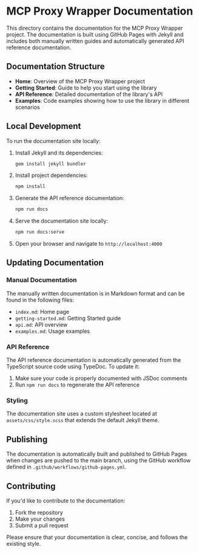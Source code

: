 # MCP Proxy Wrapper Documentation

This directory contains the documentation for the MCP Proxy Wrapper project. The documentation is built using GitHub Pages with Jekyll and includes both manually written guides and automatically generated API reference documentation.

## Documentation Structure

- **Home**: Overview of the MCP Proxy Wrapper project
- **Getting Started**: Guide to help you start using the library
- **API Reference**: Detailed documentation of the library's API
- **Examples**: Code examples showing how to use the library in different scenarios

## Local Development

To run the documentation site locally:

1. Install Jekyll and its dependencies:
   ```bash
   gem install jekyll bundler
   ```

2. Install project dependencies:
   ```bash
   npm install
   ```

3. Generate the API reference documentation:
   ```bash
   npm run docs
   ```

4. Serve the documentation site locally:
   ```bash
   npm run docs:serve
   ```

5. Open your browser and navigate to `http://localhost:4000`

## Updating Documentation

### Manual Documentation

The manually written documentation is in Markdown format and can be found in the following files:

- `index.md`: Home page
- `getting-started.md`: Getting Started guide
- `api.md`: API overview
- `examples.md`: Usage examples

### API Reference

The API reference documentation is automatically generated from the TypeScript source code using TypeDoc. To update it:

1. Make sure your code is properly documented with JSDoc comments
2. Run `npm run docs` to regenerate the API reference

### Styling

The documentation site uses a custom stylesheet located at `assets/css/style.scss` that extends the default Jekyll theme.

## Publishing

The documentation is automatically built and published to GitHub Pages when changes are pushed to the main branch, using the GitHub workflow defined in `.github/workflows/github-pages.yml`.

## Contributing

If you'd like to contribute to the documentation:

1. Fork the repository
2. Make your changes
3. Submit a pull request

Please ensure that your documentation is clear, concise, and follows the existing style.
